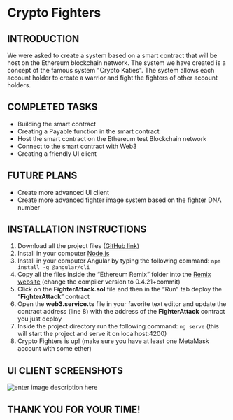 # Crypto Fighters
## INTRODUCTION

We were asked to create a system based on a smart contract that will be host on the Ethereum blockchain network. The system we have created is a concept of the famous system "Crypto Katies".
The system allows each account holder to create a warrior and fight the fighters of other account holders.


## COMPLETED TASKS

- Building the smart contract
- Creating a Payable function in the smart contract
- Host the smart contract on the Ethereum test Blockchain network
- Connect to the smart contract with Web3
- Creating a friendly UI client

## FUTURE PLANS

- Create more advanced UI client
- Create more advanced fighter image system based on the fighter DNA number

## INSTALLATION INSTRUCTIONS

1. Download all the project files ([GitHub link](https://github.com/itaikeren/Crypto-Fighters))
2. Install in your computer [Node.js](https://nodejs.org/en/download/)
3. Install in your computer Angular by typing the following command: `npm install -g @angular/cli`
4. Copy all the files inside the “Ethereum Remix” folder into the [Remix website](https://remix.ethereum.org/) (change the compiler version to 0.4.21+commit)
5. Click on the **FighterAttack.sol** file and then in the “Run” tab deploy the “**FighterAttack**” contract
6. Open the **web3.service.ts** file in your favorite text editor and update the contract address (line 8) with the address of the **FighterAttack** contract you just deploy
7. Inside the project directory run the following command: `ng serve`  (this will start the project and serve it on localhost:4200)
8. Crypto Fighters is up! (make sure you have at least one MetaMask account with some ether)

## UI CLIENT SCREENSHOTS

![enter image description here](https://i.imgur.com/Phwivd6.png)

## THANK YOU FOR YOUR TIME!
